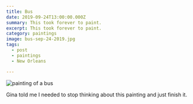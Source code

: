 ```yaml
---
title: Bus
date: 2019-09-24T13:00:00.000Z
summary: This took forever to paint.
excerpt: This took forever to paint.
category: paintings
image: bus-sep-24-2019.jpg
tags:
  - post 
  - paintings
  - New Orleans

---
```


![painting of a bus](/static/img/paintings/bus-sep-24-2019.jpg "painting of a bus")

Gina told me I needed to stop thinking about this painting and just finish it.